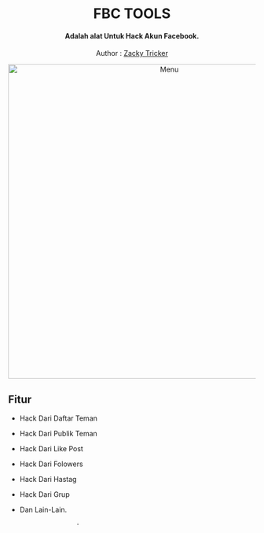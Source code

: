 <h1 align="center">
  FBC TOOLS
</h1>
<h4 align="center">
  Adalah alat Untuk Hack Akun Facebook.
</h4>
</div>
<p align="center">
  Author :  <a href="https://github.com/Z4CK1Y">Zacky Tricker</a>
</p>
<p align="center">
 <img src="https://i.ibb.co/GHW2Wn6/banner.jpg" width="640" title="Menu" alt="Menu">
</p>

## Fitur
* Hack Dari Daftar Teman
* Hack Dari Publik Teman
* Hack Dari Like Post 
* Hack Dari Folowers
* Hack Dari Hastag
* Hack Dari Grup
* Dan Lain-Lain.




                      -
